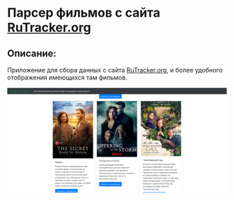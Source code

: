 # Парсер фильмов с сайта [RuTracker.org](https://rutracker.org)

## Описание:
Приложение для сбора данных с сайта [RuTracker.org](https://rutracker.org), и более удобного отображения имеющихся там фильмов.

![Иллюстрация к проекту](https://github.com/tihon49/rutracker_django_parser/blob/master/rutracker/images/good.png)

